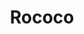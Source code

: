 ---
layout: media
title: "Rococo"
blurb:
categories: visual
ads: false
share: false
image:
  id: 24461355416
---